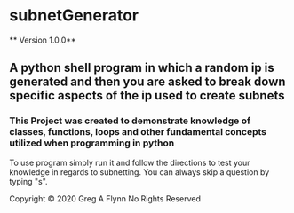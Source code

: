 # subnetGenerator

** Version 1.0.0**

## A python shell program in which a random ip is generated and then you are asked to break down specific aspects of the ip used to create subnets

### This Project was created to demonstrate knowledge of classes, functions, loops and other fundamental concepts utilized when programming in python

To use program simply run it and follow the directions to test your knowledge in regards to subnetting. You can always skip a question by typing "s".

Copyright © 2020 Greg A Flynn No Rights Reserved
